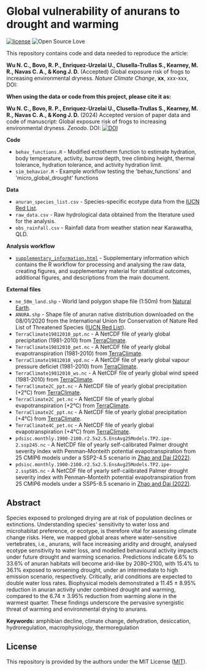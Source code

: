 # Global vulnerability of anurans to drought and warming

[![license](https://img.shields.io/badge/license-MIT%20+%20file%20LICENSE-lightgrey.svg)](https://choosealicense.com/)
![Open Source
Love](https://badges.frapsoft.com/os/v2/open-source.svg?v=103)

This repository contains code and data needed to reproduce the article:

**Wu N. C., Bovo, R. P., Enriquez-Urzelai U., Clusella-Trullas S., Kearney, M. R., Navas C. A., & Kong J. D.** (Accepted) Global exposure risk of frogs to increasing environmental dryness. *Nature Climate Change*, **xx**, xxx-xxx, DOI: 

**When using the data or code from this project, please cite it as:**

**Wu N. C., Bovo, R. P., Enriquez-Urzelai U., Clusella-Trullas S., Kearney, M. R., Navas C. A., & Kong J. D.** (2024) Accepted version of paper data and code of manuscript: Global exposure risk of frogs to increasing environmental dryness. *Zenodo*. DOI: [![DOI](https://zenodo.org/badge/DOI/10.5281/zenodo.13743578.svg)](https://doi.org/10.5281/zenodo.13743578)

**Code**
- `behav_functions.R` - Modified ectotherm function to estimate hydration, body temperature, activity, burrow depth, tree climbing height, thermal tolerance, hydration tolerance, and activity hydration limit.
- `sim_behavior.R` - Example workflow testing the 'behav_functions' and 'micro_global_drought' functions

**Data**
- `anuran_species_list.csv` - Species-specific ecotype data from the [IUCN Red List](https://www.iucnredlist.org/).
- `raw_data.csv` - Raw hydrological data obtained from the literature used for the analysis.
- `obs_rainfall.csv` - Rainfall data from weather station near Karawatha, QLD.

**Analysis workflow**
- [`supplementary_information.html`](https://nicholaswunz.github.io/global-frog-drought/supplementary_information.html) - Supplementary information which contains the R workflow for processing and analysing the raw data, creating figures, and supplementary material for statistical outcomes, additional figures, and descriptions from the main document.

**External files**
- `ne_50m_land.shp` - World land polygon shape file (1:50m) from [Natural Earth](https://www.naturalearthdata.com/downloads/50m-physical-vectors/).
- `ANURA.shp` - Shape file of anuran native distribution downloaded on the 08/01/2020 from the International Union for Conservation of Nature Red List of Threatened Species ([IUCN Red List](https://www.iucnredlist.org/resources/spatial-data-download)).
- `TerraClimate19812010_ppt.nc` - A NetCDF file of yearly global precipitation (1981-2010) from [TerraClimate](https://www.climatologylab.org/terraclimate.html).
- `TerraClimate19812010_pet.nc` - A NetCDF file of yearly global evapotranspiration (1981-2010) from [TerraClimate](https://www.climatologylab.org/terraclimate.html).
- `TerraClimate19812010_vpd.nc` - A NetCDF file of yearly global vapour pressure deficiet (1981-2010) from [TerraClimate](https://www.climatologylab.org/terraclimate.html).
- `TerraClimate19812010_ws.nc` - A NetCDF file of yearly global wind speed (1981-2010) from [TerraClimate](https://www.climatologylab.org/terraclimate.html).
- `TerraClimate2C_ppt.nc` - A NetCDF file of yearly global precipitation (+2°C) from [TerraClimate](https://www.climatologylab.org/terraclimate.html).
- `TerraClimate2C_pet.nc` - A NetCDF file of yearly global evapotranspiration (+2°C) from [TerraClimate](https://www.climatologylab.org/terraclimate.html).
- `TerraClimate2C_ppt.nc` - A NetCDF file of yearly global precipitation (+4°C) from [TerraClimate](https://www.climatologylab.org/terraclimate.html).
- `TerraClimate4C_pet.nc` - A NetCDF file of yearly global evapotranspiration (+4°C) from [TerraClimate](https://www.climatologylab.org/terraclimate.html).
- `pdsisc.monthly.1900-2100.r2.5x2.5.EnsAvg25Models.TP2.ipe-2.ssp245.nc` - A NetCDF file of yearly self-calibrated Palmer drought severity index with Penman–Monteith potential evapotranspiration from 25 CMIP6 models under a SSP2-4.5 scenario in [Zhao and Dai (2022)](https://journals.ametsoc.org/view/journals/clim/35/3/JCLI-D-21-0442.1.xml).
- `pdsisc.monthly.1900-2100.r2.5x2.5.EnsAvg25Models.TP2.ipe-2.ssp585.nc` - A NetCDF file of yearly self-calibrated Palmer drought severity index with Penman–Monteith potential evapotranspiration from 25 CMIP6 models under a SSP5-8.5 scenario in [Zhao and Dai (2022)](https://journals.ametsoc.org/view/journals/clim/35/3/JCLI-D-21-0442.1.xml).

## Abstract
Species exposed to prolonged drying are at risk of population declines or extinctions. Understanding species' sensitivity to water loss and microhabitat preference, or ecotype, is therefore vital for assessing climate change risks. Here, we mapped global areas where water-sensitive vertebrates, i.e., anurans, will face increasing aridity and drought, analysed ecotype sensitivity to water loss, and modelled behavioural activity impacts under future drought and warming scenarios. Predictions indicate 6.6% to 33.6% of anuran habitats will become arid-like by 2080–2100, with 15.4% to 36.1% exposed to worsening drought, under an intermediate to high emission scenario, respectively. Critically, arid conditions are expected to double water loss rates. Biophysical models demonstrated a 11.45 ± 8.95% reduction in anuran activity under combined drought and warming, compared to the 6.74 ± 3.95% reduction from warming alone in the warmest quarter. These findings underscore the pervasive synergistic threat of warming and environmental drying to anurans.


**Keywords:** amphibian decline, climate change, dehydration, desiccation, hydroregulation, macrophysiology, thermoregulation


## License
This repository is provided by the authors under the MIT License ([MIT](http://opensource.org/licenses/MIT)).
